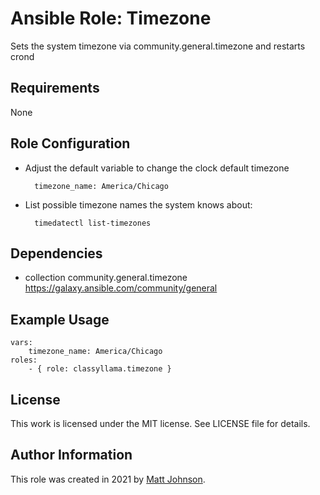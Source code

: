 # Ansible Role: Timezone

Sets the system timezone via community.general.timezone and restarts crond

## Requirements

None

## Role Configuration

* Adjust the default variable to change the clock default timezone

        timezone_name: America/Chicago

* List possible timezone names the system knows about:

        timedatectl list-timezones

## Dependencies

* collection community.general.timezone
  https://galaxy.ansible.com/community/general

## Example Usage

    vars:
        timezone_name: America/Chicago
    roles:
        - { role: classyllama.timezone }

## License

This work is licensed under the MIT license. See LICENSE file for details.

## Author Information

This role was created in 2021 by [Matt Johnson](https://github.com/mttjohnson/).